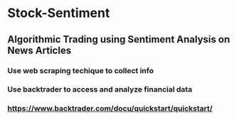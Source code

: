# Stock-Sentiment
Algorithmic Trading using Sentiment Analysis on News Articles
-------------------------------------------------------------------
### Use web scraping techique to collect info
### Use backtrader to access and analyze financial data

### https://www.backtrader.com/docu/quickstart/quickstart/

